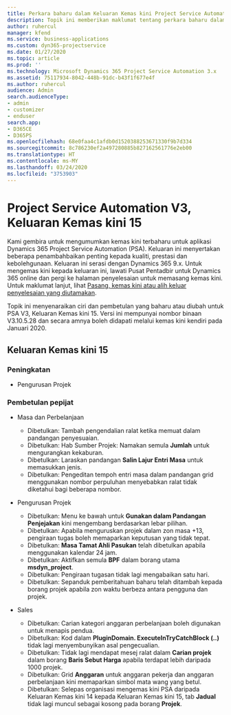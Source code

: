 ```yaml
---
title: Perkara baharu dalam Keluaran Kemas kini Project Service Automation 15, V3
description: Topik ini memberikan maklumat tentang perkara baharu dalam Keluaran Kemas kini Project Service Automation 15, V3.
author: ruhercul
manager: kfend
ms.service: business-applications
ms.custom: dyn365-projectservice
ms.date: 01/27/2020
ms.topic: article
ms.prod: ''
ms.technology: Microsoft Dynamics 365 Project Service Automation 3.x
ms.assetid: 75117934-8042-448b-91dc-b43f1f677e4f
ms.author: ruhercul
audience: Admin
search.audienceType:
- admin
- customizer
- enduser
search.app:
- D365CE
- D365PS
ms.openlocfilehash: 68e0faa4c1afdb0d1520388253671330f9b7d334
ms.sourcegitcommit: 8c786230ef2a497280885b827162561776e2eb00
ms.translationtype: HT
ms.contentlocale: ms-MY
ms.lasthandoff: 03/24/2020
ms.locfileid: "3753903"
---
```

# <a name="project-service-automation-v3-update-release-15"></a>Project Service Automation V3, Keluaran Kemas kini 15

Kami gembira untuk mengumumkan kemas kini terbaharu untuk aplikasi Dynamics 365 Project Service Automation (PSA). Keluaran ini menyertakan beberapa penambahbaikan penting kepada kualiti, prestasi dan kebolehgunaan. Keluaran ini serasi dengan Dynamics 365 9.x. Untuk mengemas kini kepada keluaran ini, lawati Pusat Pentadbir untuk Dynamics 365 online dan pergi ke halaman penyelesaian untuk memasang kemas kini. Untuk maklumat lanjut, lihat [Pasang, kemas kini atau alih keluar penyelesaian yang diutamakan](https://docs.microsoft.com/power-platform/admin/install-remove-preferred-solution).

Topik ini menyenaraikan ciri dan pembetulan yang baharu atau diubah untuk PSA V3, Keluaran Kemas kini 15. Versi ini mempunyai nombor binaan V3.10.5.28 dan secara amnya boleh didapati melalui kemas kini kendiri pada Januari 2020.

## <a name="update-release-15"></a>Keluaran Kemas kini 15 

### <a name="enhancements"></a>Peningkatan

- Pengurusan Projek

### <a name="bug-fixes"></a>Pembetulan pepijat

- Masa dan Perbelanjaan

  - Dibetulkan: Tambah pengendalian ralat ketika memuat dalam pandangan penyesuaian.
  - Dibetulkan: Hab Sumber Projek: Namakan semula **Jumlah** untuk mengurangkan kekaburan.
  - Dibetulkan: Laraskan pandangan **Salin Lajur Entri Masa** untuk memasukkan jenis.
  - Dibetulkan: Pengeditan tempoh entri masa dalam pandangan grid menggunakan nombor perpuluhan menyebabkan ralat tidak diketahui bagi beberapa nombor.

- Pengurusan Projek

  - Dibetulkan: Menu ke bawah untuk **Gunakan dalam Pandangan Penjejakan** kini mengembang berdasarkan lebar pilihan.
  - Dibetulkan: Apabila menguruskan projek dalam zon masa +13, pengiraan tugas boleh memaparkan keputusan yang tidak tepat.
  - Dibetulkan: **Masa Tamat Ahli Pasukan** telah dibetulkan apabila menggunakan kalendar 24 jam.
  - Dibetulkan: Aktifkan semula **BPF** dalam borang utama **msdyn_project**.
  - Dibetulkan: Pengiraan tugasan tidak lagi mengabaikan satu hari.
  - Dibetulkan: Sepanduk pemberitahuan baharu telah ditambah kepada borang projek apabila zon waktu berbeza antara pengguna dan projek.

- Sales

  - Dibetulkan: Carian kategori anggaran perbelanjaan boleh digunakan untuk menapis pendua.
  - Dibetulkan: Kod dalam **PluginDomain. ExecuteInTryCatchBlock (..)** tidak lagi menyembunyikan asal pengecualian.
  - Dibetulkan: Tidak lagi mendapat mesej ralat dalam **Carian projek** dalam borang **Baris Sebut Harga** apabila terdapat lebih daripada 1000 projek.
  - Dibetulkan: Grid **Anggaran** untuk anggaran pekerja dan anggaran perbelanjaan kini memaparkan simbol mata wang yang betul.
  - Dibetulkan: Selepas organisasi mengemas kini PSA daripada Keluaran Kemas kini 14 kepada Keluaran Kemas kini 15, tab **Jadual** tidak lagi muncul sebagai kosong pada borang **Projek**.
